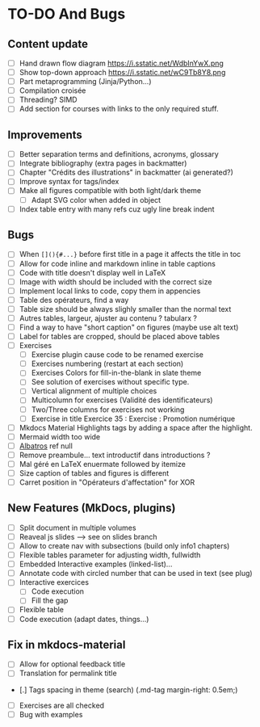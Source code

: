 # TO-DO And Bugs

## Content update

- [ ] Hand drawn flow diagram https://i.sstatic.net/WdbInYwX.png
- [ ] Show top-down approach https://i.sstatic.net/wC9Tb8Y8.png
- [ ] Part metaprogramming (Jinja/Python...)
- [ ] Compilation croisée
- [ ] Threading? SIMD
- [ ] Add section for courses with links to the only required stuff.

## Improvements

- [ ] Better separation terms and definitions, acronyms, glossary
- [ ] Integrate bibliography (extra pages in backmatter)
- [ ] Chapter "Crédits des illustrations" in backmatter (ai generated?)
- [ ] Improve syntax for tags/index
- [ ] Make all figures compatible with both light/dark theme
  - [ ] Adapt SVG color when added in object
- [ ] Index table entry with many refs cuz ugly line break indent

## Bugs

- [ ] When `[](){#...}` before first title in a page it affects the title in toc
- [ ] Allow for code inline and markdown inline in table captions
- [ ] Code with title doesn't display well in LaTeX
- [ ] Image with width should be included with the correct size
- [ ] Implement local links to code, copy them in appencies
- [ ] Table des opérateurs, find a way
- [ ] Table size should be always slighly smaller than the normal text
- [ ] Autres tables, largeur, ajuster au contenu ? tabularx ?
- [ ] Find a way to have "short caption" on figures (maybe use alt text)
- [ ] Label for tables are cropped, should be placed above tables
- [ ] Exercises
  - [ ] Exercise plugin cause code to be renamed exercise
  - [ ] Exercises numbering (restart at each section)
  - [ ] Exercises Colors for fill-in-the-blank in slate theme
  - [ ] See solution of exercises without specific type.
  - [ ] Vertical alignment of multiple choices
  - [ ] Multicolumn for exercises (Validité des identificateurs)
  - [ ] Two/Three columns for exercises not working
  - [ ] Exercise in title Exercice 35 : Exercise : Promotion numérique
- [ ] Mkdocs Material Highlights tags by adding a space after the highlight.
- [ ] Mermaid width too wide
- [ ] [Albatros](/assets/src/albatros.txt) ref null
- [ ] Remove preambule… text introductif dans introductions ?
- [ ] Mal géré en LaTeX enuermate followed by itemize
- [ ] Size caption of tables and figures is different
- [ ] Carret position in "Opérateurs d'affectation" for XOR

## New Features (MkDocs, plugins)

- [ ] Split document in multiple volumes
- [ ] Reaveal js slides --> see on slides branch
- [ ] Allow to create nav with subsections (build only info1 chapters)
- [ ] Flexible tables parameter for adjusting width, fullwidth
- [ ] Embedded Interactive examples (linked-list)...
- [ ] Annotate code with circled number that can be used in text (see plug)
- [ ] Interactive exercices
  - [ ] Code execution
  - [ ] Fill the gap
- [ ] Flexible table
- [ ] Code execution (adapt dates, things...)

## Fix in mkdocs-material

- [ ] Allow for optional feedback title
- [ ] Translation for permalink title
- [.] Tags spacing in theme (search) (.md-tag margin-right: 0.5em;)
- [ ] Exercises are all checked
- [ ] Bug with examples
